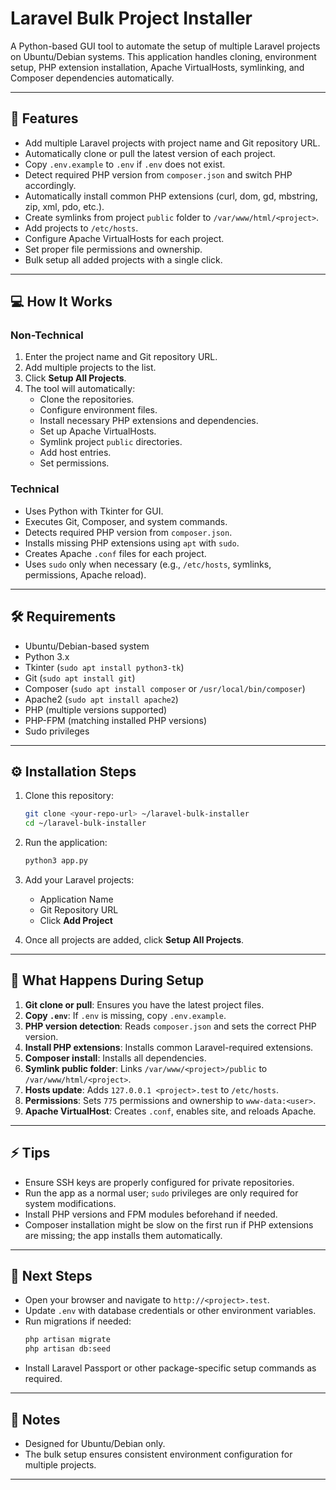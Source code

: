 # Laravel Bulk Project Installer

A Python-based GUI tool to automate the setup of multiple Laravel projects on Ubuntu/Debian systems. This application handles cloning, environment setup, PHP extension installation, Apache VirtualHosts, symlinking, and Composer dependencies automatically.

---

## 🌟 Features

- Add multiple Laravel projects with project name and Git repository URL.
- Automatically clone or pull the latest version of each project.
- Copy `.env.example` to `.env` if `.env` does not exist.
- Detect required PHP version from `composer.json` and switch PHP accordingly.
- Automatically install common PHP extensions (curl, dom, gd, mbstring, zip, xml, pdo, etc.).
- Create symlinks from project `public` folder to `/var/www/html/<project>`.
- Add projects to `/etc/hosts`.
- Configure Apache VirtualHosts for each project.
- Set proper file permissions and ownership.
- Bulk setup all added projects with a single click.

---

## 💻 How It Works

### Non-Technical

1. Enter the project name and Git repository URL.
2. Add multiple projects to the list.
3. Click **Setup All Projects**.
4. The tool will automatically:
    - Clone the repositories.
    - Configure environment files.
    - Install necessary PHP extensions and dependencies.
    - Set up Apache VirtualHosts.
    - Symlink project `public` directories.
    - Add host entries.
    - Set permissions.

### Technical

- Uses Python with Tkinter for GUI.
- Executes Git, Composer, and system commands.
- Detects required PHP version from `composer.json`.
- Installs missing PHP extensions using `apt` with `sudo`.
- Creates Apache `.conf` files for each project.
- Uses `sudo` only when necessary (e.g., `/etc/hosts`, symlinks, permissions, Apache reload).

---

## 🛠 Requirements

- Ubuntu/Debian-based system
- Python 3.x
- Tkinter (`sudo apt install python3-tk`)
- Git (`sudo apt install git`)
- Composer (`sudo apt install composer` or `/usr/local/bin/composer`)
- Apache2 (`sudo apt install apache2`)
- PHP (multiple versions supported)
- PHP-FPM (matching installed PHP versions)
- Sudo privileges

---

## ⚙️ Installation Steps

1. Clone this repository:
    ```bash
    git clone <your-repo-url> ~/laravel-bulk-installer
    cd ~/laravel-bulk-installer
    ```

2. Run the application:
    ```bash
    python3 app.py
    ```

3. Add your Laravel projects:
    - Application Name
    - Git Repository URL
    - Click **Add Project**

4. Once all projects are added, click **Setup All Projects**.

---

## 📂 What Happens During Setup

1. **Git clone or pull**: Ensures you have the latest project files.
2. **Copy `.env`**: If `.env` is missing, copy `.env.example`.
3. **PHP version detection**: Reads `composer.json` and sets the correct PHP version.
4. **Install PHP extensions**: Installs common Laravel-required extensions.
5. **Composer install**: Installs all dependencies.
6. **Symlink public folder**: Links `/var/www/<project>/public` to `/var/www/html/<project>`.
7. **Hosts update**: Adds `127.0.0.1 <project>.test` to `/etc/hosts`.
8. **Permissions**: Sets `775` permissions and ownership to `www-data:<user>`.
9. **Apache VirtualHost**: Creates `.conf`, enables site, and reloads Apache.

---

## ⚡ Tips

- Ensure SSH keys are properly configured for private repositories.
- Run the app as a normal user; `sudo` privileges are only required for system modifications.
- Install PHP versions and FPM modules beforehand if needed.
- Composer installation might be slow on the first run if PHP extensions are missing; the app installs them automatically.

---

## 🚀 Next Steps

- Open your browser and navigate to `http://<project>.test`.
- Update `.env` with database credentials or other environment variables.
- Run migrations if needed:
    ```bash
    php artisan migrate
    php artisan db:seed
    ```
- Install Laravel Passport or other package-specific setup commands as required.

---

## 📌 Notes

- Designed for Ubuntu/Debian only.
- The bulk setup ensures consistent environment configuration for multiple projects.

---

